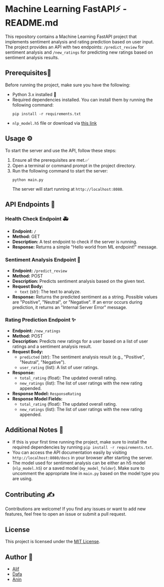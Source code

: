 # Machine Learning FastAPI⚡ - README.md

This repository contains a Machine Learning FastAPI project that implements sentiment analysis and rating prediction based on user input. The project provides an API with two endpoints: `/predict_review` for sentiment analysis and `/new_ratings` for predicting new ratings based on sentiment analysis results.

## Prerequisites📝

Before running the project, make sure you have the following:

- Python 3.x installed 🐍
- Required dependencies installed. You can install them by running the following command:
  ```
  pip install -r requirements.txt
  ```
- `nlp_model.h5` file or download via [this link](https://drive.google.com/drive/folders/1uMxvLDZasS30YuTvc7Ng2sGkp7mbeO3O?usp=sharing)

## Usage ⚙️

To start the server and use the API, follow these steps:

1. Ensure all the prerequisites are met.✅
2. Open a terminal or command prompt in the project directory.
3. Run the following command to start the server:
   ```
   python main.py
   ```
   The server will start running at `http://localhost:8080`.

## API Endpoints 🔗

### Health Check Endpoint 🚑

- **Endpoint:** `/`
- **Method:** GET
- **Description:** A test endpoint to check if the server is running.
- **Response:** Returns a simple "Hello world from ML endpoint!" message.

### Sentiment Analysis Endpoint 🔮

- **Endpoint:** `/predict_review`
- **Method:** POST
- **Description:** Predicts sentiment analysis based on the given text.
- **Request Body:**
  - `text` (str): The text to analyze.
- **Response:** Returns the predicted sentiment as a string. Possible values are "Positive", "Neutral", or "Negative". If an error occurs during prediction, it returns an "Internal Server Error" message.

### Rating Prediction Endpoint ✨

- **Endpoint:** `/new_ratings`
- **Method:** POST
- **Description:** Predicts new ratings for a user based on a list of user ratings and a sentiment analysis result.
- **Request Body:**
  - `predicted` (str): The sentiment analysis result (e.g., "Positive", "Neutral", "Negative").
  - `user_rating` (list): A list of user ratings.
- **Response:**
  - `total_rating` (float): The updated overall rating.
  - `new_ratings` (list): The list of user ratings with the new rating appended.
- **Response Model:** `ResponseRating`
- **Response Model Fields:**
  - `total_rating` (float): The updated overall rating.
  - `new_ratings` (list): The list of user ratings with the new rating appended.

## Additional Notes 📜

- If this is your first time running the project, make sure to install the required dependencies by running `pip install -r requirements.txt`.
- You can access the API documentation easily by visiting `http://localhost:8080/docs` in your browser after starting the server.
- The model used for sentiment analysis can be either an h5 model (`nlp_model.h5`) or a saved model (`my_model_folder`). Make sure to uncomment the appropriate line in `main.py` based on the model type you are using.

## Contributing ✍️

Contributions are welcome! If you find any issues or want to add new features, feel free to open an issue or submit a pull request.

## License

This project is licensed under the [MIT License](LICENSE).

## Author 👤

- [Alif](https://github.com/muhammadalifalfarizi)
- [Dafa](https://github.com/daptheHuman)
- [Anin](https://github.com/peachaen)
